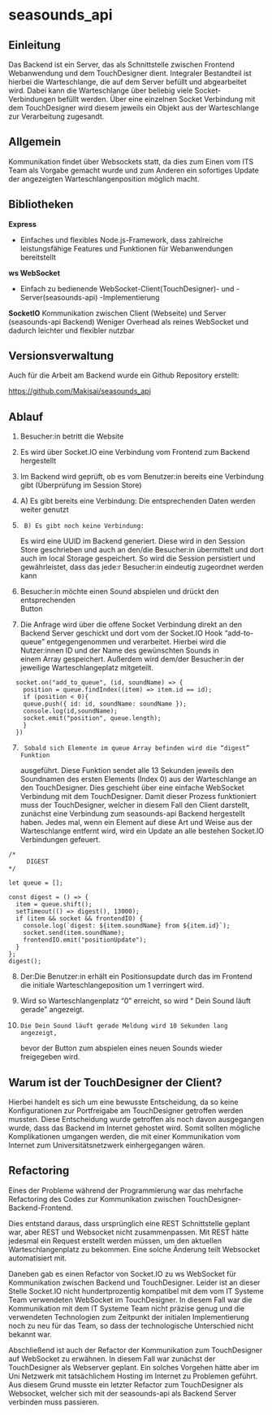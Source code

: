 # seasounds_api

## Einleitung
Das Backend ist ein Server, das als Schnittstelle zwischen Frontend Webanwendung und dem TouchDesigner dient. Integraler Bestandteil ist hierbei die Warteschlange, die auf dem Server befüllt und abgearbeitet wird. Dabei kann die Warteschlange über beliebig viele Socket-Verbindungen befüllt werden. Über eine einzelnen Socket Verbindung mit dem TouchDesigner wird diesem jeweils ein Objekt aus der Warteschlange zur Verarbeitung zugesandt.

## Allgemein
Kommunikation findet über Websockets statt, da dies zum Einen vom ITS Team als Vorgabe gemacht wurde und zum Anderen ein sofortiges Update der angezeigten Warteschlangenposition möglich macht.

## Bibliotheken
**Express**
- Einfaches und flexibles Node.js-Framework, dass zahlreiche leistungsfähige Features und Funktionen für Webanwendungen bereitstellt

**ws WebSocket**
- Einfach zu bedienende WebSocket-Client(TouchDesigner)- und -Server(seasounds-api) -Implementierung

**SocketIO**
Kommunikation zwischen Client (Webseite) und Server (seasounds-api Backend)
Weniger Overhead als reines WebSocket und dadurch leichter und flexibler nutzbar


## Versionsverwaltung
Auch für die Arbeit am Backend wurde ein Github Repository erstellt: 

https://github.com/Makisai/seasounds_api

## Ablauf 
1. 	Besucher:in  betritt die Website

2. 	Es wird über Socket.IO eine Verbindung vom Frontend zum Backend
 	hergestellt

3. 	Im Backend wird geprüft, ob es vom Benutzer:in bereits eine Verbindung 
 	gibt (Überprüfung im Session Store)

4. 	A) Es gibt bereits eine Verbindung: 
	Die entsprechenden Daten werden weiter genutzt
	
4.  	B) Es gibt noch keine Verbindung: 
	Es wird eine UUID im Backend generiert. Diese wird in den Session 
 	Store geschrieben und auch an den/die Besucher:in übermittelt und 
 	dort auch im local Storage gespeichert. So wird die Session persistiert 
 	und gewährleistet, dass das jede:r Besucher:in eindeutig zugeordnet 
 	werden kann

5. 	Besucher:in möchte einen Sound abspielen und drückt den entsprechenden  
	Button

6. 	Die Anfrage wird über die offene Socket Verbindung direkt an den Backend 
 	Server geschickt und dort vom der Socket.IO Hook “add-to-queue” 
 	entgegengenommen und verarbeitet. 
	Hierbei wird die Nutzer:innen ID und der Name des gewünschten Sounds in  
 	einem Array gespeichert. Außerdem wird dem/der Besucher:in der 
 	jeweilige Warteschlangeplatz mitgeteilt.

```
  socket.on("add_to_queue", (id, soundName) => {
    position = queue.findIndex((item) => item.id == id);
    if (position < 0){
    queue.push({ id: id, soundName: soundName });
    console.log(id,soundName);
    socket.emit("position", queue.length);
    }
  })
```

7.  	Sobald sich Elemente im queue Array befinden wird die “digest” Funktion 
 	ausgeführt. Diese Funktion sendet alle 13 Sekunden jeweils den 
 	Soundnamen des ersten Elements (Index 0) aus der Warteschlange an den 
 	TouchDesigner. Dies geschieht über eine einfache WebSocket Verbindung mit 
 	dem TouchDesigner. Damit dieser Prozess funktioniert muss der
 	TouchDesigner, welcher in diesem Fall den Client darstellt, zunächst eine Verbindung zum seasounds-api Backend hergestellt haben. 
 	Jedes mal, wenn ein Element auf diese Art und Weise aus der Warteschlange entfernt wird, wird ein Update an alle bestehen Socket.IO 
 	Verbindungen gefeuert.

```
/*
     DIGEST
*/

let queue = [];

const digest = () => {
  item = queue.shift();
  setTimeout(() => digest(), 13000);
  if (item && socket && frontendIO) {
    console.log(`digest: ${item.soundName} from ${item.id}`);
    socket.send(item.soundName);
    frontendIO.emit("positionUpdate");
  }
};
digest();
```

8.	Der:Die Benutzer:in erhält ein Positionsupdate durch das im Frontend die initiale 
	Warteschlangeposition um 1 verringert wird.

9. 	Wird so Warteschlangenplatz  “0” erreicht, so wird “ Dein Sound läuft gerade” 
	angezeigt.

10.  	Die Dein Sound läuft gerade Meldung wird 10 Sekunden lang angezeigt, 
 	bevor der Button zum abspielen eines neuen Sounds wieder freigegeben wird.


## Warum ist der TouchDesigner der Client?
Hierbei handelt es sich um eine bewusste Entscheidung, da so keine Konfigurationen zur Portfreigabe am TouchDesigner getroffen werden mussten.
Diese Entscheidung wurde getroffen als noch davon ausgegangen wurde, dass das Backend im Internet gehostet wird. Somit sollten mögliche Komplikationen umgangen werden, die mit einer Kommunikation vom Internet zum Universitätsnetzwerk einhergegangen wären. 

## Refactoring
Eines der Probleme während der Programmierung war das mehrfache Refactoring des Codes zur Kommunikation zwischen TouchDesigner-Backend-Frontend. 

Dies entstand daraus, dass ursprünglich eine REST Schnittstelle geplant war, aber REST und Websocket nicht zusammenpassen. Mit REST hätte jedesmal ein Request erstellt werden müssen, um den aktuellen Warteschlangenplatz zu bekommen. Eine solche Änderung teilt Websocket automatisiert mit. 

Daneben gab es einen Refactor von Socket.IO zu ws WebSocket für Kommunikation zwischen Backend und TouchDesigner. Leider ist an dieser Stelle Socket.IO nicht hundertprozentig kompatibel mit dem vom IT Systeme Team verwendeten WebSocket im TouchDesigner. In diesem Fall war die Kommunikation mit dem IT Systeme Team nicht präzise genug und die verwendeten Technologien zum Zeitpunkt der initialen Implementierung noch zu neu für das Team, so dass der technologische Unterschied nicht bekannt war.

Abschließend ist auch der Refactor der Kommunikation zum TouchDesigner auf WebSocket zu erwähnen. In diesem Fall war zunächst der TouchDesigner als Webserver geplant. Ein solches Vorgehen hätte aber im Uni Netzwerk mit tatsächlichem Hosting im Internet zu Problemen geführt. Aus diesem Grund musste ein letzter Refactor zum TouchDesigner als Websocket, welcher sich mit der seasounds-api als Backend Server verbinden muss passieren.
